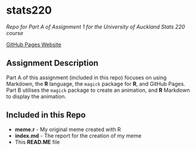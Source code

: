 # stats220
*Repo for Part A of Assignment 1 for the University of Auckland Stats 220 course*

[GitHub Pages Website](https://s-rofe.github.io/stats220/)

## Assignment Description
Part A of this assignment (included in this repo) focuses on using Markdown, the **R** language, the `magick` package for **R**, and GitHub Pages.  
Part B utilises the `magick` package to create an animation, and **R** Markdown to display the animation.

## Included in this Repo
* **meme.r** -  My original meme created with R
* **index.md** - The report for the creation of my meme
* This **READ.ME** file


